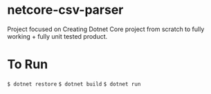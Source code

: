 # netcore-csv-parser
Project focused on Creating Dotnet Core project from scratch to fully working + fully unit tested product.


# To Run
`$ dotnet restore`
`$ dotnet build`
`$ dotnet run`
